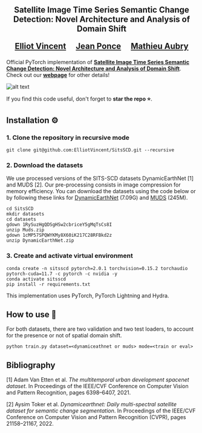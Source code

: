 <div align="center">
<h2>
Satellite Image Time Series Semantic Change Detection: Novel Architecture and Analysis of Domain Shift

<a href="https://imagine.enpc.fr/~elliot.vincent/">Elliot Vincent</a>&emsp;
<a href="https://www.di.ens.fr/~ponce/">Jean Ponce</a>&emsp;
<a href="https://imagine.enpc.fr/~aubrym/">Mathieu Aubry</a>

<p></p>

</h2>
</div>

Official PyTorch implementation of [**Satellite Image Time Series Semantic Change Detection: Novel Architecture and Analysis of Domain Shift**](https://github.com/ElliotVincent/SitsSCD).
Check out our [**webpage**](https://imagine.enpc.fr/~elliot.vincent/) for other details!

![alt text](https://github.com/ElliotVincent/SitsSCD/blob/main/sits_scd.png?raw=true)

If you find this code useful, don't forget to <b>star the repo :star:</b>.


## Installation :gear:

### 1. Clone the repository in recursive mode

```
git clone git@github.com:ElliotVincent/SitsSCD.git --recursive
```

### 2. Download the datasets

We use processed versions of the SITS-SCD datasets DynamicEarthNet [1] and MUDS [2]. Our pre-processing consists in image 
compression for memory efficiency. You can download the datasets using the code below or by following these links for 
[DynamicEarthNet](https://drive.google.com/file/d/1cMP57SPQWYKMy8X60iK217C28RFBkd2z/view?usp=drive_link) (7.09G) and
[MUDS](https://drive.google.com/file/d/1RySuzHgQDSgHSw2cbriceY5gMqTsCs8I/view?usp=drive_link) (245M).

```
cd SitsSCD
mkdir datasets
cd datasets
gdown 1RySuzHgQDSgHSw2cbriceY5gMqTsCs8I
unzip Muds.zip
gdown 1cMP57SPQWYKMy8X60iK217C28RFBkd2z
unzip DynamicEarthNet.zip
```

### 3. Create and activate virtual environment

```
conda create -n sitsscd pytorch=2.0.1 torchvision=0.15.2 torchaudio pytorch-cuda=11.7 -c pytorch -c nvidia -y
conda activate sitsscd
pip install -r requirements.txt
```
This implementation uses PyTorch, PyTorch Lightning and Hydra.

## How to use :rocket:

For both datasets, there are two validation and two test loaders, to account for the presence
or not of spatial domain shift. 
```
python train.py dataset=<dynamiceathnet or muds> mode=<train or eval>
```

## Bibliography

[1] Adam Van Etten et al. *The multitemporal urban development spacenet dataset*. In Proceedings of the IEEE/CVF Conference
on Computer Vision and Pattern Recognition, pages 6398–6407, 2021.

[2] Aysim Toker et al. *Dynamicearthnet: Daily multi-spectral satellite dataset for semantic change segmentation*.
In Proceedings of the IEEE/CVF Conference on Computer Vision and Pattern Recognition (CVPR), pages 21158–21167, 2022.